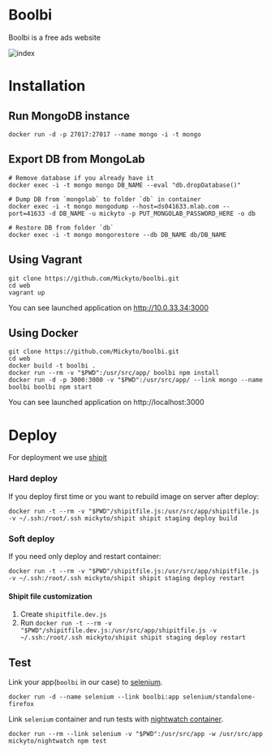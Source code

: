 Boolbi
======

Boolbi is a free ads website

![index](https://cloud.githubusercontent.com/assets/10900755/19048404/d816e970-89ae-11e6-9262-6736b8266267.png)

# Installation

## Run MongoDB instance

```
docker run -d -p 27017:27017 --name mongo -i -t mongo
```

## Export DB from MongoLab

```
# Remove database if you already have it
docker exec -i -t mongo mongo DB_NAME --eval "db.dropDatabase()"

# Dump DB from `mongolab` to folder `db` in container
docker exec -i -t mongo mongodump --host=ds041633.mlab.com --port=41633 -d DB_NAME -u mickyto -p PUT_MONGOLAB_PASSWORD_HERE -o db

# Restore DB from folder `db`
docker exec -i -t mongo mongorestore --db DB_NAME db/DB_NAME
```

## Using Vagrant

```ssh
git clone https://github.com/Mickyto/boolbi.git
cd web
vagrant up
```
You can see launched application on http://10.0.33.34:3000

## Using Docker

```ssh
git clone https://github.com/Mickyto/boolbi.git
cd web
docker build -t boolbi .
docker run --rm -v "$PWD":/usr/src/app/ boolbi npm install
docker run -d -p 3000:3000 -v "$PWD":/usr/src/app/ --link mongo --name boolbi boolbi npm start
```

You can see launched application on http://localhost:3000


# Deploy

For deployment we use [shipit](https://github.com/shipitjs/shipit)

### Hard deploy

If you deploy first time or you want to rebuild image on server after deploy:

```
docker run -t --rm -v "$PWD"/shipitfile.js:/usr/src/app/shipitfile.js -v ~/.ssh:/root/.ssh mickyto/shipit shipit staging deploy build
```


### Soft deploy

If you need only deploy and restart container:

```
docker run -t --rm -v "$PWD"/shipitfile.js:/usr/src/app/shipitfile.js -v ~/.ssh:/root/.ssh mickyto/shipit shipit staging deploy restart
```

#### Shipit file customization

1. Create `shipitfile.dev.js`
2. Run `docker run -t --rm -v "$PWD"/shipitfile.dev.js:/usr/src/app/shipitfile.js -v ~/.ssh:/root/.ssh mickyto/shipit shipit staging deploy restart`


## Test

Link your app(`boolbi` in our case) to [selenium](https://hub.docker.com/r/selenium/standalone-firefox/).

```
docker run -d --name selenium --link boolbi:app selenium/standalone-firefox
```

Link `selenium` container and run tests with [nightwatch container](https://hub.docker.com/r/mickyto/nightwatch/).

```
docker run --rm --link selenium -v "$PWD":/usr/src/app -w /usr/src/app mickyto/nightwatch npm test
```



